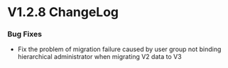 # V1.2.8 ChangeLog

### Bug Fixes
* Fix the problem of migration failure caused by user group not binding hierarchical administrator when migrating V2 data to V3
